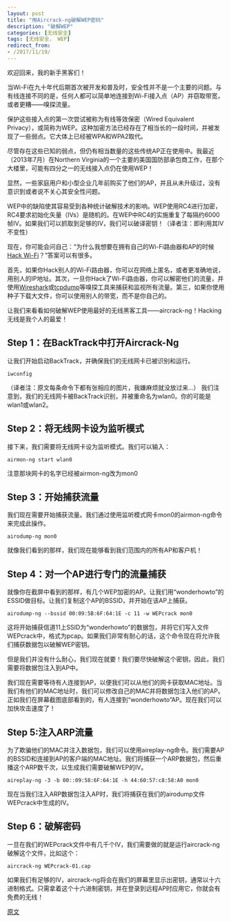 ```yaml
---
layout: post
title: "用Aircrack-ng破解WEP密码"
description: "破解WEP"
categories: [无线安全]
tags: [无线安全， WEP]
redirect_from:
- /2017/11/19/
---
```




欢迎回来，我的新手黑客们！

当Wi-Fi在九十年代后期首次被开发和普及时，安全性并不是一个主要的问题。与有线连接不同的是，任何人都可以简单地连接到Wi-Fi接入点（AP）并窃取带宽，或者更糟——嗅探流量。

保护这些接入点的第一次尝试被称为有线等效保密（Wired Equivalent Privacy），或简称为WEP。这种加密方法已经存在了相当长的一段时间，并被发现了一些弱点。它大体上已经被WPA和WPA2取代。

尽管存在这些已知的弱点，但仍有相当数量的这些传统AP正在使用中。我最近（2013年7月）在Northern Virginia的一个主要的美国国防部承包商工作，在那个大楼里，可能有四分之一的无线接入点仍在使用WEP！

显然，一些家庭用户和小型企业几年前购买了他们的AP，并且从未升级过，没有意识到或者说不关心其安全性问题。

WEP中的缺陷使其容易受到各种统计破解技术的影响。WEP使用RC4进行加密，RC4要求初始化矢量（IVs）是随机的。在WEP中RC4的实施重复了每隔约6000帧IV。如果我们可以抓取到足够的IV，我们可以破译密钥！（译者注：即利用其IV不变性）

现在，你可能会问自己：“为什么我想要在拥有自己的Wi-Fi路由器和AP的时候[Hack Wi-Fi](https://null-byte.wonderhowto.com/how-to/wi-fi-hacking/)？”答案可以有很多。

首先，如果你Hack别人的Wi-Fi路由器，你可以在网络上匿名，或者更准确地说，用别人的IP地址。其次，一旦你Hack了Wi-Fi路由器，你可以解密他们的流量，并使用[Wireshark](https://null-byte.wonderhowto.com/how-to/spy-your-buddys-network-traffic-intro-wireshark-and-osi-model-0133807/)或[tcpdump](http://www.tcpdump.org/)等嗅探工具来捕获和监视所有流量。第三，如果你使用种子下载大文件，你可以使用别人的带宽，而不是你自己的。

让我们来看看如何破解WEP使用最好的无线黑客工具——aircrack-ng！Hacking无线是我个人的最爱！

## Step 1：在BackTrack中打开Aircrack-Ng

让我们开始启动BackTrack，并确保我们的无线网卡已被识别和运行。

	iwconfig

（译者注：原文每条命令下都有张相应的图片，我嫌麻烦就没放过来...）
我们注意到，我们的无线网卡被BackTrack识别，并被重命名为wlan0。你的可能是wlan1或wlan2。

## Step 2：将无线网卡设为监听模式

接下来，我们需要将无线网卡设为监听模式。我们可以输入：

	airmon-ng start wlan0

注意那块网卡的名字已经被airmon-ng改为mon0

## Step 3：开始捕获流量

我们现在需要开始捕获流量。我们通过使用监听模式网卡mon0的airmon-ng命令来完成此操作。

	airodump-ng mon0

就像我们看到的那样，我们现在能够看到我们范围内的所有AP和客户机！

## Step 4：对一个AP进行专门的流量捕获

就像你在截屏中看到的那样，有几个WEP加密的AP。让我们用“wonderhowto”的ESSID做目标。让我们复制这个AP的BSSID，并开始在该AP上捕获。

	airodump-ng --bssid 00:09:5B:6F:64:1E -c 11 -w WEPcrack mon0

这将开始捕获信道11上SSID为“wonderhowto”的数据包，并将它们写入文件WEPcrack中，格式为pcap。如果我们非常有耐心的话，这个命令现在将允许我们捕获数据包以破解WEP密钥。

但是我们并没有什么耐心，我们现在就要！我们要尽快破解这个密钥，因此，我们需要将数据包注入到AP中。

我们现在需要等待有人连接到AP，以便我们可以从他们的网卡获取MAC地址。当我们有他们的MAC地址时，我们可以修改自己的MAC并将数据包注入他们的AP。正如我们在屏幕截图底部看到的，有人连接到“wonderhowto”AP。现在我们可以加快攻击速度了！

## Step 5:注入ARP流量

为了欺骗他们的MAC并注入数据包，我们可以使用aireplay-ng命令。我们需要AP的BSSID和连接到AP的客户端的MAC地址。我们将捕获一个ARP数据包，然后重播这个ARP数千次，以生成我们需要破解WEP的IV。

	aireplay-ng -3 -b 00::09:58:6F:64:1E -h 44:60:57:c8:58:A0 mon0

现在当我们注入ARP数据包注入AP时，我们将捕获在我们的airodump文件WEPcrack中生成的IV。

## Step 6：破解密码

一旦在我们的WEPcrack文件中有几千个IV，我们需要做的就是运行aircrack-ng破解这个文件，比如这个：

	aircrack-ng WEPcrack-01.cap

如果我们有足够的IV，aircrack-ng将会在我们的屏幕里显示出密钥，通常以十六进制格式。只需拿着这个十六进制密钥，并在登录到远程AP时应用它，你就会有免费的无线！

[原文](https://null-byte.wonderhowto.com/how-to/hack-wi-fi-cracking-wep-passwords-with-aircrack-ng-0147340/)